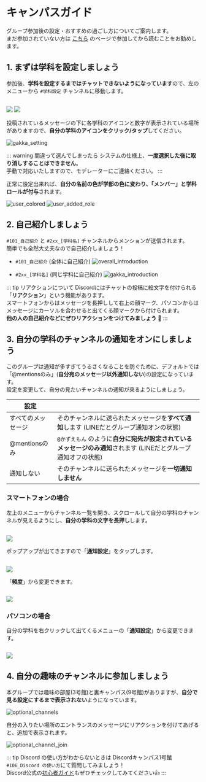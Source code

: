 # キャンパスガイド

グループ参加後の設定・おすすめの過ごし方についてご案内します。  
まだ参加されていない方は [こちら](/howtojoin) のページで参加してから読むことをお勧めします。  

## 1. まずは学科を設定しましょう

参加後、**学科を設定するまではチャットできないようになっています**ので、左のメニューから `#学科設定` チャンネルに移動します。  

<img src="@assets/img/guide/sp_open_menu.png" style="margin-top: 1rem;max-height: 300px;"/>

<img src="@assets/img/guide/sp_open_gakka_ch.png" style="margin-top: 1rem;max-height: 300px;"/>

投稿されているメッセージの下に各学科のアイコンと数字が表示されている場所がありますので、**自分の学科のアイコンをクリック/タップ**してください。

![gakka_setting](@assets/img/guide/gakka_setting.png)

::: warning 間違って選んでしまったら
システムの仕様上、**一度選択した後に取り消しすることはできません**。  
手動で対応いたしますので、モデレーターにご連絡ください。
:::

正常に設定出来れば、**自分の名前の色が学部の色に変わり、「メンバー」と学科ロールが付与**されます。

![user_colored](@assets/img/guide/user_colored.png)
![user_added_role](@assets/img/guide/user_added_role.png)

## 2. 自己紹介しましょう

`#101_自己紹介` と `#2xx_[学科名]` チャンネルからメンションが送信されます。  
簡単でも全然大丈夫なので自己紹介しましょう！

- `#101_自己紹介` (全体に自己紹介)
![overall_introduction](@assets/img/guide/overall_introduction.png)

- `#2xx_[学科名]` (同じ学科に自己紹介)
![gakka_introduction](@assets/img/guide/gakka_introduction.png)

::: tip リアクションについて
Discordにはチャットの投稿に絵文字を付けられる「**リアクション**」という機能があります。  
スマートフォンからはメッセージを長押しして右上の顔マーク、パソコンからはメッセージにカーソルを合わせると出てくる顔マークから付けられます。  
**他の人の自己紹介などにぜひリアクションをつけてみましょう** :clap:
:::

## 3. 自分の学科のチャンネルの通知をオンにしましょう

このグループは通知が多すぎてうるさくなることを防ぐために、デフォルトでは「@mentionsのみ」(**自分宛のメッセージ以外通知しない**)の設定になっています。  
設定を変更して、自分の見たいチャンネルの通知が来るようにしましょう。

| 設定 ||
| --- | --- |
| すべてのメッセージ | そのチャンネルに送られたメッセージを**すべて通知**します (LINEだとグループ通知オンの状態) |
| @mentionsのみ | `@かずえもん` のように**自分に宛先が設定されているメッセージのみ通知**されます (LINEだとグループ通知オフの状態) |
| 通知しない | そのチャンネルに送られたメッセージを**一切通知しません** |

### スマートフォンの場合

左上のメニューからチャンネル一覧を開き、スクロールして自分の学科のチャンネルが見えるようにし、**自分の学科の文字を長押し**します。

<img src="@assets/img/guide/sp_open_channel_settings.png" style="margin-top: 1rem;max-height: 500px;"/>

ポップアップが出てきますので「**通知設定**」をタップします。

<img src="@assets/img/guide/sp_open_notification_settings.png" style="margin-top: 1rem;max-height: 500px;"/>

「**頻度**」から変更できます。

<img src="@assets/img/guide/sp_notification_settings.png" style="margin-top: 1em;max-height: 500px;"/>

### パソコンの場合

自分の学科を右クリックして出てくるメニューの「**通知設定**」から変更できます。

<img src="@assets/img/guide/pc_notification_settings.png" style="margin-top: 1em;max-height: 500px;"/>

## 4. 自分の趣味のチャンネルに参加しましょう

本グループでは趣味の部屋(3号館)と裏キャンパス(9号館)がありますが、**自分で見る設定にするまで表示されない**ようになっています。

![optional_channels](@assets/img/guide/optional_channels.png)

自分の入りたい場所のエントランスのメッセージにリアクションを付けてあげると、追加で表示されます。

![optional_channel_join](@assets/img/guide/optional_channel_join.png)

::: tip Discord の使い方がわからないときは
Discordキャンパス1号館`#106_Discord の使い方`にて質問してみましょう！  
Discord公式の[初心者ガイド](https://support.discord.com/hc/ja/articles/360045138571-Discord-%E5%88%9D%E5%BF%83%E8%80%85%E3%82%AC%E3%82%A4%E3%83%89)もぜひチェックしてみてください:thumbsup:
:::